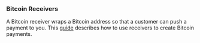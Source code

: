 ### Bitcoin Receivers

A Bitcoin receiver wraps a Bitcoin address so that a customer can push a payment to you. This [guide](https://stripe.com/docs/guides/bitcoin) describes how to use receivers to create Bitcoin payments.
